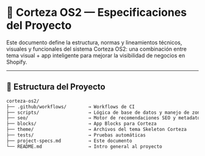 # 🧠 Corteza OS2 — Especificaciones del Proyecto

Este documento define la estructura, normas y lineamientos técnicos, visuales y funcionales del sistema Corteza OS2: una combinación entre tema visual + app inteligente para mejorar la visibilidad de negocios en Shopify.

---

## 📁 Estructura del Proyecto

```bash
corteza-os2/
├── .github/workflows/        → Workflows de CI
├── scripts/                  → Lógica de base de datos y manejo de zonas
├── seo/                      → Motor de recomendaciones SEO y metadatos
├── blocks/                   → App Blocks para Corteza
├── theme/                    → Archivos del tema Skeleton Corteza
├── tests/                    → Pruebas automáticas
├── project-specs.md          → Este documento
└── README.md                 → Intro general al proyecto
